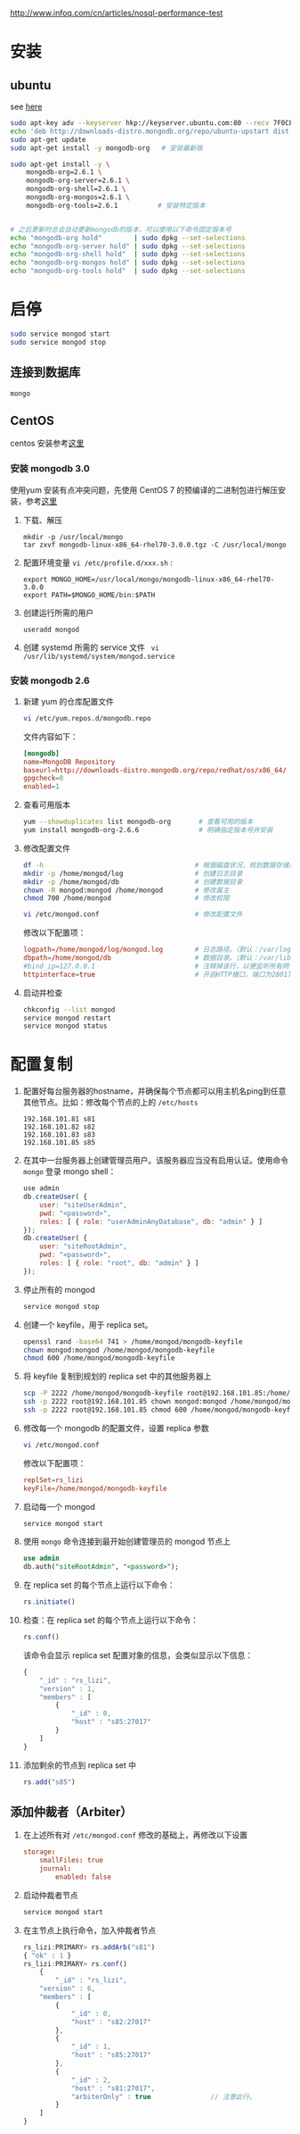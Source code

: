 http://www.infoq.com/cn/articles/nosql-performance-test

# 安装

## ubuntu
see [here](http://docs.mongodb.org/manual/tutorial/install-mongodb-on-ubuntu/)

```sh
sudo apt-key adv --keyserver hkp://keyserver.ubuntu.com:80 --recv 7F0CEB10
echo 'deb http://downloads-distro.mongodb.org/repo/ubuntu-upstart dist 10gen' | sudo tee /etc/apt/sources.list.d/mongodb.list
sudo apt-get update
sudo apt-get install -y mongodb-org   # 安装最新版

sudo apt-get install -y \
    mongodb-org=2.6.1 \
    mongodb-org-server=2.6.1 \
    mongodb-org-shell=2.6.1 \
    mongodb-org-mongos=2.6.1 \
    mongodb-org-tools=2.6.1          # 安装特定版本


# 之后更新时总会自动更新mongodb的版本，可以使用以下命令固定版本号
echo "mongodb-org hold"        | sudo dpkg --set-selections
echo "mongodb-org-server hold" | sudo dpkg --set-selections
echo "mongodb-org-shell hold"  | sudo dpkg --set-selections
echo "mongodb-org-mongos hold" | sudo dpkg --set-selections
echo "mongodb-org-tools hold"  | sudo dpkg --set-selections

```

# 启停

```sh
sudo service mongod start
sudo service mongod stop
```

## 连接到数据库

```
mongo
```

## CentOS
centos 安装参考[这里](http://docs.mongodb.org/manual/tutorial/install-mongodb-on-red-hat-centos-or-fedora-linux/)

### 安装 mongodb 3.0
使用yum 安装有点冲突问题，先使用 CentOS 7 的预编译的二进制包进行解压安装，参考[这里](http://docs.mongodb.org/manual/tutorial/install-mongodb-on-linux/)

1. 下载、解压

    ```
    mkdir -p /usr/local/mongo
    tar zxvf mongodb-linux-x86_64-rhel70-3.0.0.tgz -C /usr/local/mongo
    ```

1. 配置环境变量 `vi /etc/profile.d/xxx.sh` :

    ```
    export MONGO_HOME=/usr/local/mongo/mongodb-linux-x86_64-rhel70-3.0.0
    export PATH=$MONGO_HOME/bin:$PATH
    ```

1. 创建运行所需的用户

    ```
    useradd mongod
    ```

1. 创建 systemd 所需的 service 文件 ` vi /usr/lib/systemd/system/mongod.service`






 

### 安装 mongodb 2.6

1. 新建 yum 的仓库配置文件

    ```sh
    vi /etc/yum.repos.d/mongodb.repo
    ```
    文件内容如下：

    ```conf
    [mongodb]
    name=MongoDB Repository
    baseurl=http://downloads-distro.mongodb.org/repo/redhat/os/x86_64/
    gpgcheck=0
    enabled=1
    ```

1. 查看可用版本

    ```sh
    yum --showduplicates list mongodb-org       # 查看可用的版本
    yum install mongodb-org-2.6.6               # 明确指定版本号并安装
    ```

1. 修改配置文件

    ```sh
    df -h                                      # 根据磁盘状况，规划数据存储目录，日志目录。
    mkdir -p /home/mongod/log                  # 创建日志目录
    mkdir -p /home/mongod/db                   # 创建数据目录
    chown -R mongod:mongod /home/mongod        # 修改属主
    chmod 700 /home/mongod                     # 修改权限

    vi /etc/mongod.conf                        # 修改配置文件
    ```
    修改以下配置项：

    ```conf
    logpath=/home/mongod/log/mongod.log        # 日志路径。（默认：/var/log/mongodb/mongod.log）
    dbpath=/home/mongod/db                     # 数据目录。（默认：/var/lib/mongo）
    #bind_ip=127.0.0.1                         # 注释掉该行，以便监听所有网卡
    httpinterface=true                         # 开启HTTP接口，端口为28017。注意：线上环境请不要开启（保持被注释的状态）。
    ```



1. 启动并检查

    ```sh
    chkconfig --list mongod
    service mongod restart
    service mongod status
    ```

# 配置复制

1. 配置好每台服务器的hostname，并确保每个节点都可以用主机名ping到任意其他节点。比如：修改每个节点的上的 `/etc/hosts`

    ```
    192.168.101.81 s81
    192.168.101.82 s82
    192.168.101.83 s83
    192.168.101.85 s85
    ```
1. 在其中一台服务器上创建管理员用户。该服务器应当没有启用认证。使用命令 `mongo` 登录 mongo shell：

    ```js
    use admin
    db.createUser( {
        user: "siteUserAdmin",
        pwd: "<password>",
        roles: [ { role: "userAdminAnyDatabase", db: "admin" } ]
    });
    db.createUser( {
        user: "siteRootAdmin",
        pwd: "<password>",
        roles: [ { role: "root", db: "admin" } ]
    });
    ```
1. 停止所有的 mongod

    ```sh
    service mongod stop
    ```    

1. 创建一个 keyfile，用于 replica set。

    ```sh
    openssl rand -base64 741 > /home/mongod/mongodb-keyfile
    chown mongod:mongod /home/mongod/mongodb-keyfile
    chmod 600 /home/mongod/mongodb-keyfile
    ```
1. 将 keyfile 复制到规划的 replica set 中的其他服务器上

    ```sh
    scp -P 2222 /home/mongod/mongodb-keyfile root@192.168.101.85:/home/mongod/mongodb-keyfile
    ssh -p 2222 root@192.168.101.85 chown mongod:mongod /home/mongod/mongodb-keyfile
    ssh -p 2222 root@192.168.101.85 chmod 600 /home/mongod/mongodb-keyfile
    ```
1. 修改每一个 mongodb 的配置文件，设置 replica 参数

    ```sh
    vi /etc/mongod.conf
    ```
    修改以下配置项：

    ```conf
    replSet=rs_lizi
    keyFile=/home/mongod/mongodb-keyfile
    ```

1. 启动每一个 mongod 

    ```sh
    service mongod start
    ```

1. 使用 `mongo` 命令连接到最开始创建管理员的 mongod 节点上

    ```sql
    use admin
    db.auth("siteRootAdmin", "<password>");
    ```

1. 在 replica set 的每个节点上运行以下命令：

    ```js
    rs.initiate()
    ```

1. 检查：在 replica set 的每个节点上运行以下命令：

    ```js
    rs.conf()
    ```
    该命令会显示 replica set 配置对象的信息，会类似显示以下信息：

    ```js
    {
        "_id" : "rs_lizi",
        "version" : 1,
        "members" : [
            {
                "_id" : 0,
                "host" : "s85:27017"
            }
        ]
    }
    ```
1. 添加剩余的节点到 replica set 中 

    ```js
    rs.add("s85")
    ```
## 添加仲裁者（Arbiter）

1. 在上述所有对 `/etc/mongod.conf` 修改的基础上，再修改以下设置

    ```conf
    storage:
        smallFiles: true
        journal:
            enabled: false
    ```

1. 启动仲裁者节点

    ```sh
    service mongod start
    ```

1. 在主节点上执行命令，加入仲裁者节点

    ```js
    rs_lizi:PRIMARY> rs.addArb("s81")
    { "ok" : 1 }
    rs_lizi:PRIMARY> rs.conf()
        {
            "_id" : "rs_lizi",
        "version" : 6,
        "members" : [
            {
                "_id" : 0,
                "host" : "s82:27017"
            },
            {
                "_id" : 1,
                "host" : "s85:27017"
            },
            {
                "_id" : 2,
                "host" : "s81:27017",
                "arbiterOnly" : true               // 注意此行。
            }
        ]
    }
    ```




	